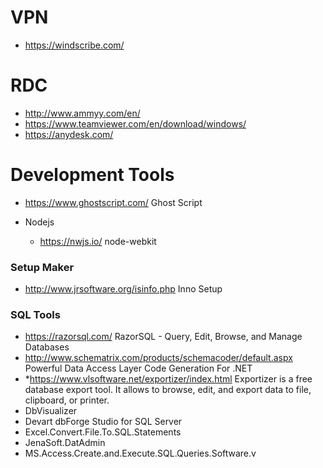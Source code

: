# VPN
*   https://windscribe.com/

# RDC
*   http://www.ammyy.com/en/
*   https://www.teamviewer.com/en/download/windows/
*   https://anydesk.com/

# Development Tools
  * https://www.ghostscript.com/ Ghost Script
  
  * Nodejs
    *  https://nwjs.io/ node-webkit
    
### Setup Maker
  * http://www.jrsoftware.org/isinfo.php Inno Setup 
   
### SQL Tools
  * https://razorsql.com/ RazorSQL - Query, Edit, Browse, and Manage Databases
  * http://www.schematrix.com/products/schemacoder/default.aspx Powerful Data Access Layer Code Generation For .NET
  * *https://www.vlsoftware.net/exportizer/index.html Exportizer is a free database export tool. It allows to browse, edit, and export  data to file, clipboard, or printer.
  * DbVisualizer
  * Devart dbForge Studio for SQL Server
  * Excel.Convert.File.To.SQL.Statements 
  * JenaSoft.DatAdmin 
  * MS.Access.Create.and.Execute.SQL.Queries.Software.v 
